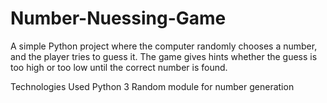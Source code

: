 # Number-Nuessing-Game
A simple Python project where the computer randomly chooses a number, and the player tries to guess it. The game gives hints whether the guess is too high or too low until the correct number is found.

Technologies Used
Python 3
Random module for number generation
